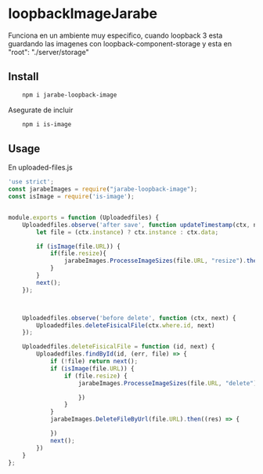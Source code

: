 # loopbackImageJarabe

Funciona en un ambiente muy especifico, cuando loopback 3 esta guardando las imagenes con loopback-component-storage y esta en "root": "./server/storage"

## Install

```sh
    npm i jarabe-loopback-image
```

Asegurate de incluir

```sh
    npm i is-image
```

## Usage

En uploaded-files.js

```js
'use strict';
const jarabeImages = require("jarabe-loopback-image");
const isImage = require('is-image');


module.exports = function (Uploadedfiles) {
    Uploadedfiles.observe('after save', function updateTimestamp(ctx, next) {
        let file = (ctx.instance) ? ctx.instance : ctx.data;

        if (isImage(file.URL)) {
            if(file.resize){
                jarabeImages.ProcesseImageSizes(file.URL, "resize").then((res) => {})
            }
        }
        next();
    });



    Uploadedfiles.observe('before delete', function (ctx, next) {
        Uploadedfiles.deleteFisicalFile(ctx.where.id, next)
    });

    Uploadedfiles.deleteFisicalFile = function (id, next) {
        Uploadedfiles.findById(id, (err, file) => {
            if (!file) return next();
            if (isImage(file.URL)) {
                if (file.resize) {
                    jarabeImages.ProcesseImageSizes(file.URL, "delete").then((res) => {

                    })
                }
            }
            jarabeImages.DeleteFileByUrl(file.URL).then((res) => {

            })
            next();
        })
    }
};

```
